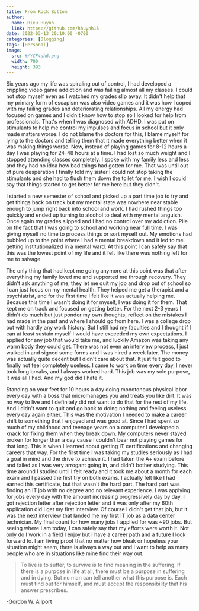 ```yaml
---
title: From Rock Bottom
author:
  name: Hieu Huynh
  link: https://github.com/hhuynh15
date: 2022-03-13 20:10:00 -0700
categories: [Blogging]
tags: [Personal]
image: 
  src: #/YCF4dh6.png
  width: 700
  height: 393
---
```


Six years ago my life was spiraling out of control, I had developed a crippling video game addiction and was failing almost all my classes. I could not stop myself even as I watched my grades slip away. It didn't help that my primary form of escapism was also video games and it was how I coped with my failing grades and deteriorating relationships. All my energy had focused on games and I didn't know how to stop so I looked for help from professionals. That's when I was diagnosed with ADHD. I was put on stimulants to help me control my impulses and focus in school but it only made matters worse. I do not blame the doctors for this, I blame myself for lying to the doctors and telling them that it made everything better when it was making things worse. Now, instead of playing games for 8-12 hours a day I was playing for 24-48 hours at a time. I had lost so much weight and I stopped attending classes completely. I spoke with my family less and less and they had no idea how bad things had gotten for me. That was until out of pure desperation I finally told my sister I could not stop taking the stimulants and she had to flush them down the toilet for me. I wish I could say that things started to get better for me here but they didn't. 

I started a new semester of school and picked up a part time job to try and get things back on track but my mental state was nowhere near stable enough to jump right back into school and work. I had rushed things too quickly and ended up turning to alcohol to deal with my mental anguish. Once again my grades slipped and I had no control over my addiction. Pile on the fact that I was going to school and working near full time. I was giving myself no time to process things or sort myself out. My emotions had bubbled up to the point where I had a mental breakdown and it led to me getting institutionalized in a mental ward. At this point I can safely say that this was the lowest point of my life and it felt like there was nothing left for me to salvage.

The only thing that had kept me going anymore at this point was that after everything my family loved me and supported me through recovery. They didn't ask anything of me, they let me quit my job and drop out of school so I can just focus on my mental health. They helped me get a therapist and a psychiatrist, and for the first time I felt like it was actually helping me. Because this time I wasn't doing it for myself, I was doing it for them. That kept me on track and focused on getting better. For the next 2-3 years I didn't do much but just ponder my own thoughts, reflect on the mistakes I had made in the past and where I should go from here. I was a college drop out with hardly any work history. But I still had my faculties and I thought if I can at least sustain myself I would have exceeded my own expectations. I applied for any job that would take me, and luckily Amazon was taking any warm body they could get. There was not even an interview process, I just walked in and signed some forms and I was hired a week later. The money was actually quite decent but I didn't care about that. It just felt good to finally not feel completely useless. I came to work on time every day, I never took long breaks, and I always worked hard. This job was my sole purpose, it was all I had. And my god did I hate it.

Standing on your feet for 10 hours a day doing monotonous physical labor every day with a boss that micromanages you and treats you like dirt. It was no way to live and I definitely did not want to do that for the rest of my life. And I didn't want to quit and go back to doing nothing and feeling useless every day again either. This was the motivation I needed to make a career shift to something that I enjoyed and was good at. Since I had spent so much of my childhood and teenage years on a computer I developed a knack for fixing them when they break down. My computers never stayed broken for longer than a day cause I couldn't bear not playing games for that long. This is when I learned about getting IT certifications and changing careers that way. For the first time I was taking my studies seriously as I had a goal in mind and the drive to achieve it. I had taken the A+ exam before and failed as I was very arrogant going in, and didn't bother studying. This time around I studied until I felt ready and it took me about a month for each exam and I passed the first try on both exams. I actually felt like I had earned this certificate, but that wasn't the hard part. The hard part was finding an IT job with no degree and no relevant experience. I was applying for jobs every day with the amount increasing progressively day by day. I got rejection letter after rejection letter and it was only after my 60th application did I get my first interview. Of course I didn't get that job, but it was the next interview that landed me my first IT job as a data center technician. My final count for how many jobs I applied for was ~90 jobs. But seeing where I am today, I can safely say that my efforts were worth it. Not only do I work in a field I enjoy but I have a career path and a future I look forward to. I am living proof that no matter how bleak or hopeless your situation might seem, there is always a way out and I want to help as many people who are in situations like mine find their way out.

> To live is to suffer, to survive is to find meaning in the suffering. If there is a purpose in life at all, there must be a purpose in suffering and in dying. But no man can tell another what this purpose is. Each must find out for himself, and must accept the responsibility that his answer prescribes.

  -Gordon W. Allport
